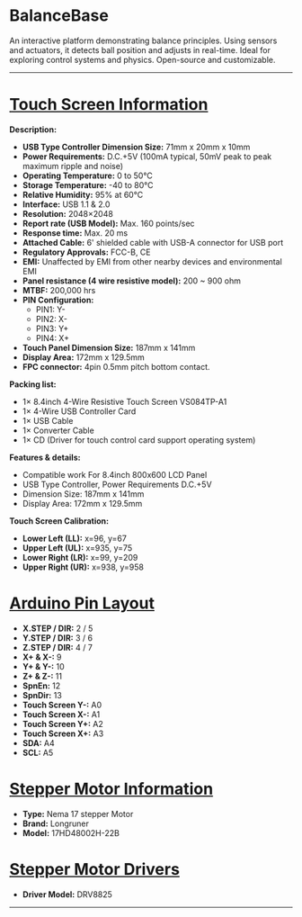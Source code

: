 # BalanceBase
An interactive platform demonstrating balance principles. Using sensors and actuators, it detects ball position and adjusts in real-time. Ideal for exploring control systems and physics. Open-source and customizable.

---

# [Touch Screen Information](https://a.co/d/4iOUJ0x)

**Description:**  
- **USB Type Controller Dimension Size:** 71mm x 20mm x 10mm
- **Power Requirements:** D.C.+5V (100mA typical, 50mV peak to peak maximum ripple and noise)
- **Operating Temperature:** 0 to 50°C
- **Storage Temperature:** -40 to 80°C
- **Relative Humidity:** 95% at 60°C
- **Interface:** USB 1.1 & 2.0
- **Resolution:** 2048×2048
- **Report rate (USB Model):** Max. 160 points/sec
- **Response time:** Max. 20 ms
- **Attached Cable:** 6' shielded cable with USB-A connector for USB port
- **Regulatory Approvals:** FCC-B, CE
- **EMI:** Unaffected by EMI from other nearby devices and environmental EMI
- **Panel resistance (4 wire resistive model):** 200 ~ 900 ohm
- **MTBF:** 200,000 hrs
- **PIN Configuration:**  
  - PIN1: Y-
  - PIN2: X-
  - PIN3: Y+
  - PIN4: X+
- **Touch Panel Dimension Size:** 187mm x 141mm
- **Display Area:** 172mm x 129.5mm
- **FPC connector:** 4pin 0.5mm pitch bottom contact.

**Packing list:**  
- 1× 8.4inch 4-Wire Resistive Touch Screen VS084TP-A1
- 1× 4-Wire USB Controller Card
- 1× USB Cable
- 1× Converter Cable
- 1× CD (Driver for touch control card support operating system)

**Features & details:**  
- Compatible work For 8.4inch 800x600 LCD Panel
- USB Type Controller, Power Requirements D.C.+5V
- Dimension Size: 187mm x 141mm
- Display Area: 172mm x 129.5mm

**Touch Screen Calibration:**  
- **Lower Left (LL):** x=96, y=67
- **Upper Left (UL):** x=935, y=75
- **Lower Right (LR):** x=99, y=209
- **Upper Right (UR):** x=938, y=958

# [Arduino Pin Layout](https://a.co/d/47rSNOO)

- **X.STEP / DIR:** 2 / 5
- **Y.STEP / DIR:** 3 / 6
- **Z.STEP / DIR:** 4 / 7
- **X+ & X-:** 9
- **Y+ & Y-:** 10
- **Z+ & Z-:** 11
- **SpnEn:** 12
- **SpnDir:** 13
- **Touch Screen Y-:** A0
- **Touch Screen X-:** A1
- **Touch Screen Y+:** A2
- **Touch Screen X+:** A3
- **SDA:** A4
- **SCL:** A5

# [Stepper Motor Information](https://a.co/d/27g35WD)

- **Type:** Nema 17 stepper Motor
- **Brand:** Longruner
- **Model:** 17HD48002H-22B

# [Stepper Motor Drivers](https://a.co/d/27g35WD)

- **Driver Model:** DRV8825

---
